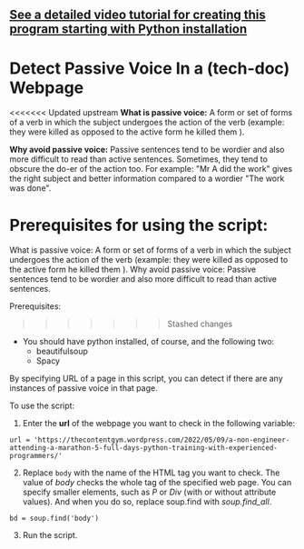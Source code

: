 ## [See a detailed video tutorial for creating this program starting with Python installation]([url](https://thecontentgym.wordpress.com/2022/06/20/detect-passive-voice-in-text/))

# Detect Passive Voice In a (tech-doc) Webpage
<<<<<<< Updated upstream
**What is passive voice:** A form or set of forms of a verb in which the subject undergoes the action of the verb (example: they were killed as opposed to the active form he killed them ). 

**Why avoid passive voice:** Passive sentences tend to be wordier and also more difficult to read than active sentences. Sometimes, they tend to obscure the do-er of the action too. For example: "Mr A did the work" gives the right subject and better information compared to a wordier "The work was done". 

**Prerequisites for using the script:** 
=======
What is passive voice: A form or set of forms of a verb in which the subject undergoes the action of the verb (example: they were killed as opposed to the active form he killed them ). 
Why avoid passive voice: Passive sentences tend to be wordier and also more difficult to read than active sentences.

Prerequisites: 
>>>>>>> Stashed changes
* You should have python installed, of course, and the following two:
  * beautifulsoup
  * Spacy


By specifying URL of a page in this script, you can detect if there are any instances of passive voice in that page.

To use the script:
1. Enter the **url** of the webpage you want to check in the following variable: 
 
 `url = 'https://thecontentgym.wordpress.com/2022/05/09/a-non-engineer-attending-a-marathon-5-full-days-python-training-with-experienced-programmers/'`
 
2. Replace `body` with the name of the HTML tag you want to check. The value of *body* checks the whole <body> tag of the specified web page. You can specify smaller elements, such as *P* or *Div* (with or without attribute values). And when you do so, replace soup.find with *soup.find_all*.   
  
  `bd = soup.find('body')`
  
3. Run the script.   
  

